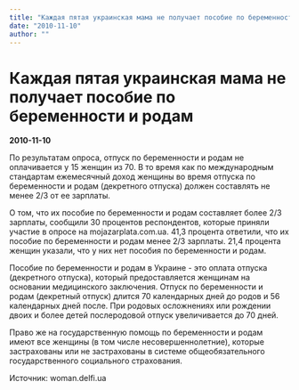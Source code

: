 ```yaml
---
title: "Каждая пятая украинская мама не получает пособие по беременности и родам"
date: "2010-11-10"
author: ""
---
```


# Каждая пятая украинская мама не получает пособие по беременности и родам

**2010-11-10** 

По результатам опроса, отпуск по беременности и родам не оплачивается у 15 женщин из 70. В то время как по международным стандартам ежемесячный доход женщины во время отпуска по беременности и родам (декретного отпуска) должен составлять не менее 2/3 от ее зарплаты.

О том, что их пособие по беременности и родам составляет более 2/3 зарплаты, сообщили 30 процентов респондентов, которые приняли участие в опросе на mojazarplata.com.ua. 41,3 процента ответили, что их пособие по беременности и родам менее 2/3 зарплаты. 21,4 процента женщин указали, что у них нет пособия по беременности и родам.

Пособие по беременности и родам в Украине - это оплата отпуска (декретного отпуска), который предоставляется женщинам на основании медицинского заключения. Отпуск по беременности и родам (декретный отпуск) длится 70 календарных дней до родов и 56 календарных дней после. При родовых осложнениях или рождении двоих и более детей послеродовой отпуск увеличивается до 70 дней.

Право же на государственную помощь по беременности и родам имеют все женщины (в том числе несовершеннолетние), которые застрахованы или не застрахованы в системе общеобязательного государственного социального страхования.

Источник: woman.delfi.ua